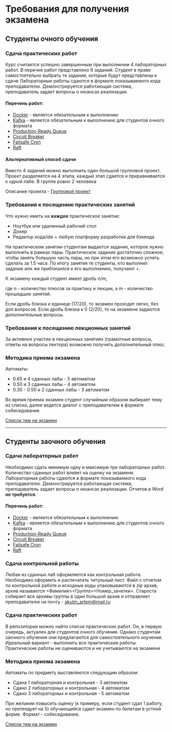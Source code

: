 # Требования для получения экзамена 

## Студенты очного обучения

### Сдача практических работ

Курс считается успешно завершенным при выполнении 4 лабораторных работ. В перечне работ представлено 6 заданий. Студент в праве самостоятельно выбрать те задания, которые будут представлены к сдаче
Лабораторные работы сдаются в формате показываемого кода преподавателю. Демонстрируется работающая система, преподаватель задает вопросы о нюансах реализации.

#### Перечень работ:
* [Docker](../labs/docker) - является обязательным к выполнению
* [Kafka](../labs/kafka) - является обязательным к выполнению для студентов очного формата
* [Production-Ready Queue](../labs/production-ready-queue)
* [Circuit Breaker](../labs/circuit-breaker)
* [Failsafe Cron](../labs/failsafe-cron)
* [Raft](../labs/raft)

#### Альтернативный способ сдачи
Вместо 4 заданий можно выполнить один большой групповой проект. Проект разделяется на 4 этапа, каждый этап сдается и приравнивается к одной лабе. В группе ровно 2 человека

Описание проекта - [Групповой проект](../labs/group-project)

### Требования к посещению практических занятий
Что нужно иметь на **каждое** практическое занятие:
* Ноутбук или удаленный рабочий стол
* Докер
* Редактор кода/ide + любую платформу разработки для бэкенда

На практическом занятии студентам выдается задание, которое нужно выполнить в рамках пары. Практическое задание достаточно сложное, чтобы занять большую часть пары, но при этом его возможно успеть сделать за 1.5 часа.
По итогу занятия те студенты, кто выполнил задание или же приблизился к его выполнению, получают +.

К экзамену каждый студент имеет дробь n/m, 

где n - количество плюсов за практику и лекции, а m - количество прошедших занятий.

Если дробь близка к единице (17/20), то экзамен проходит легко, без доп.вопросов.
Если дробь близка к 0 (2/20), то на экзамене задаются дополнительные вопросы.

### Требования к посещению лекционных занятий
За активное участие в лекционных занятиях (грамотные вопросы, ответы на вопросы лектора) возможно получить дополнительный плюс. 

### Методика приема экзамена
Автоматы: 
- 0.65 и 4 сданных лабы - 5 автоматом 
- 0.50 и 3 сданных лабы - 4 автоматом 
- 0.30 - 0.50 и 2 сданных лабы - 3 автоматом 

Во время приема экзамен студент случайным образом выбирает тему из списка, далее ведется диалог с преподавателем в формате собеседования.

[Список тем на экзамен](./exam.md)

------------------------------------------------------------------------------------------

## Студенты заочного обучения

### Сдача лабораторных работ
Необходимо сдать минимум одну и максимум три лабораторных работ. Количество сданных работ влияет на оценку на экзамене.
Лабораторные работы сдаются в формате показываемого кода преподавателю. Демонстрируется работающая система, преподаватель задает вопросы о нюансах реализации.
Отчетов в Word **не требуется**.

#### Перечень работ:
* [Docker](../labs/docker) - является обязательным к выполнению
* [Kafka](../labs/kafka) - является обязательным к выполнению для студентов очного формата
* [Production-Ready Queue](../labs/production-ready-queue)
* [Circuit Breaker](../labs/circuit-breaker)
* [Failsafe Cron](../labs/failsafe-cron)
* [Raft](../labs/raft)

### Сдача контрольной работы
Любая из сданных лаб оформляется как контрольная работа. Необходимо оформить и распечатать титульный лист.
Файл с отчетом по контрольной работе и исходные коды упаковываются в zip архив, архив называется <Фамилия>_<Группа>_<Номер_зачетки>.
Староста собирает все архивы группы в один большой архив и отправляет преподавателю на почту - akutin_artem@mail.ru

### Сдача практических работ
В репозитории можно найти список практических работ. Он, в первую очередь, актуален для студентов очного обучения. Однако студентам заочного обучения они предлагаются для самостоятельного изучения.
Идеальный вариант - выполнить все практические работы. Практические работы не оцениваются и не учитываются на экзамене

### Методика приема экзамена

Автоматы по предмету выставляются следующим образом:
* Сдана 1 лабораторная и контрольная - 3 автоматом
* Сдано 2 лабораторных и контрольная - 4 автоматом
* Сдано 3 лабораторных и контрольная - 5 автоматом

При желании повысить оценку (к примеру, если студент сдал 1 работу, но претендует на 5) обучающийся сдает экзамен по билетам в устной форме. Формат - собеседование.

[Список тем на экзамен](./exam.md)